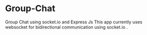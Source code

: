 # Group-Chat
Group Chat using socket.io and Express Js
This app currently uses websocket for bidirectional communication using socket.io .
